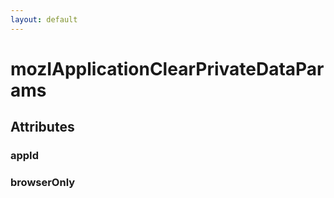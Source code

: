 ```yaml
---
layout: default
---
```


# mozIApplicationClearPrivateDataParams #

## Attributes ##

### appId ###

### browserOnly ###
